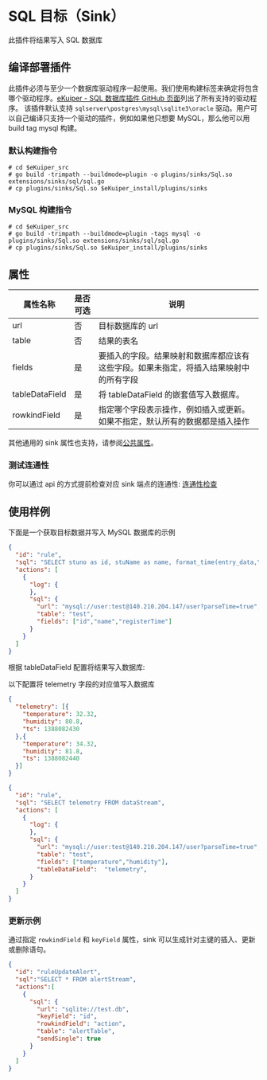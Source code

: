 # SQL 目标（Sink）

此插件将结果写入 SQL 数据库

## 编译部署插件

此插件必须与至少一个数据库驱动程序一起使用。我们使用构建标签来确定将包含哪个驱动程序。[eKuiper - SQL 数据库插件 GitHub 页面](https://github.com/lf-edge/ekuiper/tree/master/extensions/sqldatabase/driver)列出了所有支持的驱动程序。
该插件默认支持 `sqlserver\postgres\mysql\sqlite3\oracle` 驱动。用户可以自己编译只支持一个驱动的插件，例如如果他只想要 MySQL，那么他可以用 build tag mysql 构建。

### 默认构建指令

```shell
# cd $eKuiper_src
# go build -trimpath --buildmode=plugin -o plugins/sinks/Sql.so extensions/sinks/sql/sql.go
# cp plugins/sinks/Sql.so $eKuiper_install/plugins/sinks
```

### MySQL 构建指令

```shell
# cd $eKuiper_src
# go build -trimpath --buildmode=plugin -tags mysql -o plugins/sinks/Sql.so extensions/sinks/sql/sql.go
# cp plugins/sinks/Sql.so $eKuiper_install/plugins/sinks
```

## 属性

| 属性名称  | 是否可选 | 说明                                                  |
| -------------- | -------- | ------------------------------------------------------------ |
| url            | 否    | 目标数据库的 url                                             |
| table          | 否    | 结果的表名                                                   |
| fields         | 是     | 要插入的字段。结果映射和数据库都应该有这些字段。如果未指定，将插入结果映射中的所有字段 |
| tableDataField | 是     | 将 tableDataField 的嵌套值写入数据库。                       |
| rowkindField   | 是     | 指定哪个字段表示操作，例如插入或更新。如果不指定，默认所有的数据都是插入操作 |

其他通用的 sink 属性也支持，请参阅[公共属性](../overview.md#公共属性)。

### 测试连通性

你可以通过 api 的方式提前检查对应 sink 端点的连通性: [连通性检查](../../../api/restapi/connection.md#连通性检查)

## 使用样例

下面是一个获取目标数据并写入 MySQL 数据库的示例

```json
{
  "id": "rule",
  "sql": "SELECT stuno as id, stuName as name, format_time(entry_data,\"YYYY-MM-dd HH:mm:ss\") as registerTime FROM SqlServerStream",
  "actions": [
    {
      "log": {
      },
      "sql": {
        "url": "mysql://user:test@140.210.204.147/user?parseTime=true",
        "table": "test",
        "fields": ["id","name","registerTime"]
      }
    }
  ]
}
```

根据 tableDataField 配置将结果写入数据库:

以下配置将 telemetry 字段的对应值写入数据库

```json
{
  "telemetry": [{
    "temperature": 32.32,
    "humidity": 80.8,
    "ts": 1388082430
  },{
    "temperature": 34.32,
    "humidity": 81.8,
    "ts": 1388082440
  }]
}
```

```json lines
{
  "id": "rule",
  "sql": "SELECT telemetry FROM dataStream",
  "actions": [
    {
      "log": {
      },
      "sql": {
        "url": "mysql://user:test@140.210.204.147/user?parseTime=true",
        "table": "test",
        "fields": ["temperature","humidity"],
        "tableDataField":  "telemetry",
      }
    }
  ]
}
```

### 更新示例

通过指定 `rowkindField` 和 `keyField` 属性，sink 可以生成针对主键的插入、更新或删除语句。

```json
{
  "id": "ruleUpdateAlert",
  "sql":"SELECT * FROM alertStream",
  "actions":[
    {
      "sql": {
        "url": "sqlite://test.db",
        "keyField": "id",
        "rowkindField": "action",
        "table": "alertTable",
        "sendSingle": true
      }
    }
  ]
}
```

